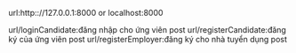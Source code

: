 url:http:://127.0.0.1:8000 or localhost:8000

url/loginCandidate:đăng nhập cho ứng viên post
url/registerCandidate:đăng ký của ứng viên post
url/registerEmployer:đăng ký cho nhà tuyển dụng post

